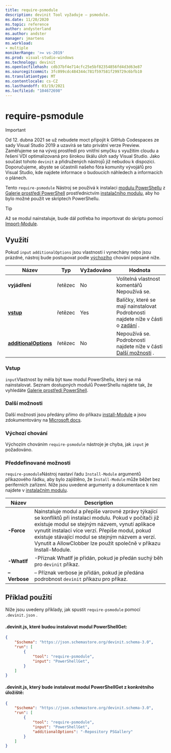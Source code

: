 ```yaml
---
title: require-psmodule
description: devinit Tool vyžaduje – psmodule.
ms.date: 11/20/2020
ms.topic: reference
author: andysterland
ms.author: andster
manager: jmartens
ms.workload:
- multiple
monikerRange: '>= vs-2019'
ms.prod: visual-studio-windows
ms.technology: devinit
ms.openlocfilehash: cdb37bf4e714cfc25e5bf82354856fd4d3d63e87
ms.sourcegitcommit: 3fc099cdc484344c781f597581f299729c6bfb10
ms.translationtype: MT
ms.contentlocale: cs-CZ
ms.lasthandoff: 03/19/2021
ms.locfileid: "104672698"
---
```

# <a name="require-psmodule"></a>require-psmodule

> [!IMPORTANT]
> Od 12. dubna 2021 se už nebudete moct připojit k GitHub Codespaces ze sady Visual Studio 2019 a uzavírá se tato privátní verze Preview. Zaměřujeme se na vývoj prostředí pro vnitřní smyčku s využitím cloudu a řešení VDI optimalizovaná pro širokou škálu úloh sady Visual Studio. Jako součást tohoto `devinit` a přidružených nástrojů již nebudou k dispozici. Doporučujeme, abyste se účastnili našeho fóra komunity vývojářů pro Visual Studio, kde najdete informace o budoucích náhledech a informacích o plánech.


Tento `require-psmodule` Nástroj se používá k instalaci [modulu PowerShellu](/powershell/scripting/developer/module/understanding-a-windows-powershell-module?view=powershell-7&preserve-view=true) z [Galerie prostředí PowerShell](https://www.powershellgallery.com/) prostřednictvím [instalačního modulu](/powershell/module/powershellget/install-module?view=powershell-7&preserve-view=true), aby ho bylo možné použít ve skriptech PowerShellu.

> [!TIP]
> Až se modul nainstaluje, bude dál potřeba ho importovat do skriptu pomocí [Import-Module](/powershell/module/microsoft.powershell.core/import-module?view=powershell-7&preserve-view=true).

## <a name="usage"></a>Využití

Pokud `input` `additionalOptions` jsou vlastnosti i vynechány nebo jsou prázdné, nástroj bude postupovat podle [výchozího](#default-behavior) chování popsané níže.

| Název                                             | Typ   | Vyžadováno | Hodnota                                                                                   |
|--------------------------------------------------|--------|----------|-----------------------------------------------------------------------------------------|
| **vyjádření**                                     | řetězec | No       | Volitelná vlastnost komentářů Nepoužívá se.                                                   |
| [**vstup**](#input)                              | řetězec | Yes      | Balíčky, které se mají nainstalovat Podrobnosti najdete níže v části o [zadání](#input) .                       |
| [**additionalOptions**](#additional-options)     | řetězec | No       | Nepoužívá se. Podrobnosti najdete níže v části [Další možnosti](#additional-options) .              |

### <a name="input"></a>Vstup

`input`Vlastnost by měla být `Name` modul PowerShellu, který se má nainstalovat. Seznam dostupných modulů PowerShellu najdete tak, že vyhledáte [Galerie prostředí PowerShell](https://www.powershellgallery.com/).

### <a name="additional-options"></a>Další možnosti

Další možnosti jsou předány přímo do příkazu [install-Module](/powershell/module/powershellget/install-module?preserve-view=true&view=powershell-7) a jsou zdokumentovány na [Microsoft docs](/powershell/module/powershellget/install-module?preserve-view=true&view=powershell-7).

### <a name="default-behavior"></a>Výchozí chování

Výchozím chováním `require-psmodule` nástroje je chyba, jak `input` je požadováno.

### <a name="built-in-options"></a>Předdefinované možnosti

`require-psmodule`Nástroj nastaví řadu `Install-Module` argumentů příkazového řádku, aby bylo zajištěno, že `Install-Module` může běžet bez periferních zařízení. Níže jsou uvedené argumenty a dokumentace k nim najdete v [instalačním modulu](/powershell/module/powershellget/install-module?view=powershell-7&preserve-view=true).

| Název         | Description                                                                                                                                                                                                                                                                                                                                                               |
|--------------|---------------------------------------------------------------------------------------------------------------------------------------------------------------------------------------------------------------------------------------------------------------------------------------------------------------------------------------------------------------------------|
| **-Force**   | Nainstaluje modul a přepíše varovné zprávy týkající se konfliktů při instalaci modulu. Pokud v počítači již existuje modul se stejným názvem, vynutí aplikace vynutit instalaci více verzí. Přepíše modul, pokud existuje stávající modul se stejným názvem a verzí. Vynutit a AllowClobber lze použít společně v příkazu Install-Module. |
| **-WhatIf**  | -Příznak WhatIf je přidán, pokud je předán suchý běh pro `devinit` příkaz.                                                                                                                                                                                                                                                                                                       |
| **– Verbose** | – Příznak verbose je přidán, pokud je předána podrobnost `devinit` příkazu pro příkaz.                                                                                                                                                                                                                                                                                                      |


## <a name="example-usage"></a>Příklad použití
Níže jsou uvedeny příklady, jak spustit `require-psmodule` pomocí `.devinit.json` .

#### <a name="devinitjson-that-will-install-the-powershellget-module"></a>.devinit.js, které budou instalovat modul PowerShellGet:
```json
{
    "$schema": "https://json.schemastore.org/devinit.schema-3.0",
    "run": [
        {
            "tool": "require-psmodule",
            "input": "PowerShellGet",
        }
    ]
}
```

#### <a name="devinitjson-that-will-install-the-powershellget-module-from-a-specific-repository"></a>.devinit.js, který bude instalovat modul PowerShellGet z konkrétního úložiště:
```json
{
    "$schema": "https://json.schemastore.org/devinit.schema-3.0",
    "run": [
        {
            "tool": "require-psmodule",
            "input": "PowerShellGet",
            "additionalOptions": "-Repository PSGallery"
        }
    ]
}
```